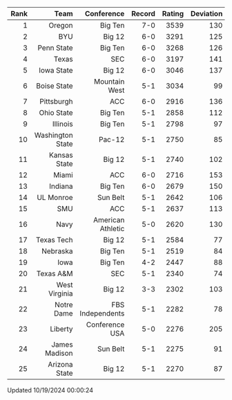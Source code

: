 | Rank  | Team                 | Conference           | Record   | Rating | Deviation |
| ---:  | ---:                 | ---:                 | ---:     | ---:   | ---:      |
| 1     | Oregon               | Big Ten              | 7-0      | 3539   | 130       |
| 2     | BYU                  | Big 12               | 6-0      | 3291   | 125       |
| 3     | Penn State           | Big Ten              | 6-0      | 3268   | 126       |
| 4     | Texas                | SEC                  | 6-0      | 3197   | 141       |
| 5     | Iowa State           | Big 12               | 6-0      | 3046   | 137       |
| 6     | Boise State          | Mountain West        | 5-1      | 3034   | 99        |
| 7     | Pittsburgh           | ACC                  | 6-0      | 2916   | 136       |
| 8     | Ohio State           | Big Ten              | 5-1      | 2858   | 112       |
| 9     | Illinois             | Big Ten              | 5-1      | 2798   | 97        |
| 10    | Washington State     | Pac-12               | 5-1      | 2750   | 85        |
| 11    | Kansas State         | Big 12               | 5-1      | 2740   | 102       |
| 12    | Miami                | ACC                  | 6-0      | 2716   | 153       |
| 13    | Indiana              | Big Ten              | 6-0      | 2679   | 150       |
| 14    | UL Monroe            | Sun Belt             | 5-1      | 2642   | 106       |
| 15    | SMU                  | ACC                  | 5-1      | 2637   | 113       |
| 16    | Navy                 | American Athletic    | 5-0      | 2620   | 130       |
| 17    | Texas Tech           | Big 12               | 5-1      | 2584   | 77        |
| 18    | Nebraska             | Big Ten              | 5-1      | 2519   | 84        |
| 19    | Iowa                 | Big Ten              | 4-2      | 2447   | 88        |
| 20    | Texas A&M            | SEC                  | 5-1      | 2340   | 74        |
| 21    | West Virginia        | Big 12               | 3-3      | 2302   | 103       |
| 22    | Notre Dame           | FBS Independents     | 5-1      | 2282   | 78        |
| 23    | Liberty              | Conference USA       | 5-0      | 2276   | 205       |
| 24    | James Madison        | Sun Belt             | 5-1      | 2275   | 91        |
| 25    | Arizona State        | Big 12               | 5-1      | 2270   | 87        |

Updated 10/19/2024 00:00:24
